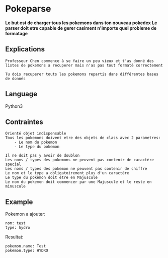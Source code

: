 # Pokeparse

**Le but est de charger tous les pokemons dans ton nouveau pokedex**
**Le parser doit etre capable de gerer casiment n'importe quel probleme de formatage**

## Explications

```
Professeur Chen commence à se faire un peu vieux et t'as donné des
listes de pokemons a recuperer mais n'as pas tout formaté correctement

Tu dois recuperer touts les pokemons repartis dans différentes bases de donnés 
```

## Language

Python3

## Contraintes
```
Orienté objet indispensable
Tous les pokemons doivent etre des objets de class avec 2 parametres:
    - Le nom du pokemon
    - Le type du pokemon

Il ne doit pas y avoir de doublon
Les noms / types des pokemons ne peuvent pas contenir de caractère special
Les noms / types des pokemon ne peuvent pas contenir de chiffre
Le nom et le type a obligatoirement plus d'un caractère
Le type du pokemon doit etre en Majuscule
Le nom du pokemon doit commencer par une Majuscule et le reste en minuscule
```

## Example

Pokemon a ajouter:
```
nom: test
type: hydro
```

Resultat:
```
pokemon.name: Test
pokemon.type: HYDRO
```

